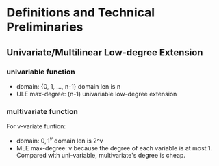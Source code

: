 # Definitions and Technical Preliminaries







## Univariate/Multilinear Low-degree Extension

### univariable function
* domain: {0, 1, ..., n-1}
  domain len is n
* ULE max-degree: (n-1)
  univariable low-degree extension


### multivariate function
For v-variate funtion:
* domain: ${0,1}^v$
    domain len is 2^v
* MLE max-degree: v
    because the degree of each variable is at most 1.
    Compared with uni-variable, multivariate's degree is cheap.

